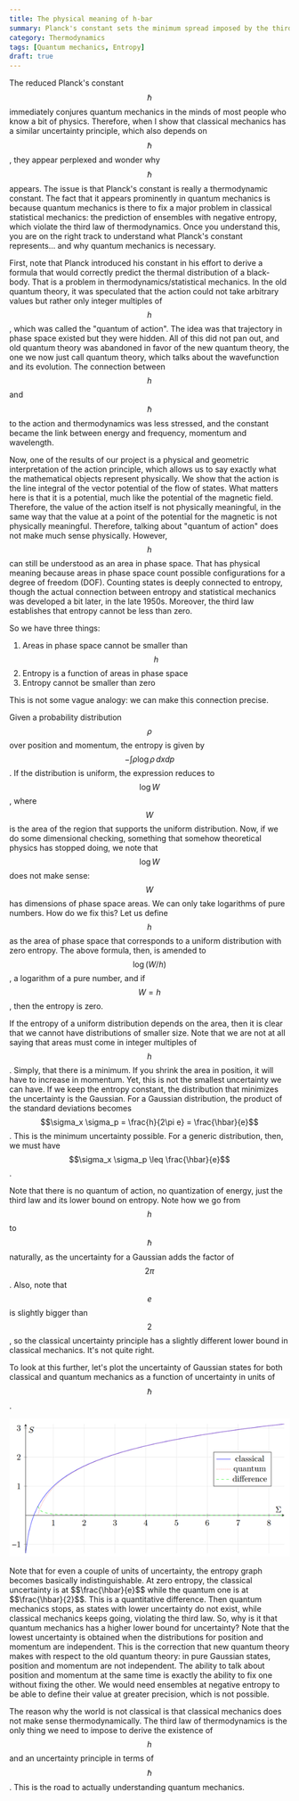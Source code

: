 ```yaml
---
title: The physical meaning of h-bar
summary: Planck's constant sets the minimum spread imposed by the third law of thermodynamics
category: Thermodynamics
tags: [Quantum mechanics, Entropy]
draft: true
---
```


The reduced Planck's constant $$\hbar$$ immediately conjures quantum mechanics in the minds of most people who know a bit of physics. Therefore, when I show that classical mechanics has a similar uncertainty principle, which also depends on $$\hbar$$, they appear perplexed and wonder why $$\hbar$$ appears. The issue is that Planck's constant is really a thermodynamic constant. The fact that it appears prominently in quantum mechanics is because quantum mechanics is there to fix a major problem in classical statistical mechanics: the prediction of ensembles with negative entropy, which violate the third law of thermodynamics. Once you understand this, you are on the right track to understand what Planck's constant represents... and why quantum mechanics is necessary.

First, note that Planck introduced his constant in his effort to derive a formula that would correctly predict the thermal distribution of a black-body. That is a problem in thermodynamics/statistical mechanics. In the old quantum theory, it was speculated that the action could not take arbitrary values but rather only integer multiples of $$h$$, which was called the "quantum of action". The idea was that trajectory in phase space existed but they were hidden. All of this did not pan out, and old quantum theory was abandoned in favor of the new quantum theory, the one we now just call quantum theory, which talks about the wavefunction and its evolution. The connection between $$h$$ and $$\hbar$$ to the action and thermodynamics was less stressed, and the constant became the link between energy and frequency, momentum and wavelength.

Now, one of the results of our project is a physical and geometric interpretation of the action principle, which allows us to say exactly what the mathematical objects represent physically. We show that the action is the line integral of the vector potential of the flow of states. What matters here is that it is a potential, much like the potential of the magnetic field. Therefore, the value of the action itself is not physically meaningful, in the same way that the value at a point of the potential for the magnetic is not physically meaningful. Therefore, talking about "quantum of action" does not make much sense physically. However, $$h$$ can still be understood as an area in phase space. That has physical meaning because areas in phase space count possible configurations for a degree of freedom (DOF). Counting states is deeply connected to entropy, though the actual connection between entropy and statistical mechanics was developed a bit later, in the late 1950s. Moreover, the third law establishes that entropy cannot be less than zero.

So we have three things:
1. Areas in phase space cannot be smaller than $$h$$
2. Entropy is a function of areas in phase space
3. Entropy cannot be smaller than zero

This is not some vague analogy: we can make this connection precise.

Given a probability distribution $$\rho$$ over position and momentum, the entropy is given by $$-\int \rho \log \rho \, dx dp$$. If the distribution is uniform, the expression reduces to $$\log W$$, where $$W$$ is the area of the region that supports the uniform distribution. Now, if we do some dimensional checking, something that somehow theoretical physics has stopped doing, we note that $$\log W$$ does not make sense: $$W$$ has dimensions of phase space areas. We can only take logarithms of pure numbers. How do we fix this? Let us define $$h$$ as the area of phase space that corresponds to a uniform distribution with zero entropy. The above formula, then, is amended to $$\log (W/h)$$, a logarithm of a pure number, and if $$W=h$$, then the entropy is zero.

If the entropy of a uniform distribution depends on the area, then it is clear that we cannot have distributions of smaller size. Note that we are not at all saying that areas must come in integer multiples of $$h$$. Simply, that there is a minimum. If you shrink the area in position, it will have to increase in momentum. Yet, this is not the smallest uncertainty we can have. If we keep the entropy constant, the distribution that minimizes the uncertainty is the Gaussian. For a Gaussian distribution, the product of the standard deviations becomes $$\sigma_x \sigma_p = \frac{h}{2\pi e} = \frac{\hbar}{e}$$. This is the minimum uncertainty possible. For a generic distribution, then, we must have $$\sigma_x \sigma_p \leq \frac{\hbar}{e}$$.

Note that there is no quantum of action, no quantization of energy, just the third law and its lower bound on entropy. Note how we go from $$h$$ to $$\hbar$$ naturally, as the uncertainty for a Gaussian adds the factor of $$2\pi$$. Also, note that $$e$$ is slightly bigger than $$2$$, so the classical uncertainty principle has a slightly different lower bound in classical mechanics. It's not quite right.

To look at this further, let's plot the uncertainty of Gaussian states for both classical and quantum mechanics as a function of uncertainty in units of $$\hbar$$.
<p align="center">
  <img alt="Uncertainty of Gaussian distributions" src="/assets/images/essays/GaussianUncertainty.png" />
</p>
Note that for even a couple of units of uncertainty, the entropy graph becomes basically indistinguishable. At zero entropy, the classical uncertainty is at $$\frac{\hbar}{e}$$ while the quantum one is at $$\frac{\hbar}{2}$$. This is a quantitative difference. Then quantum mechanics stops, as states with lower uncertainty do not exist, while classical mechanics keeps going, violating the third law. So, why is it that quantum mechanics has a higher lower bound for uncertainty? Note that the lowest uncertainty is obtained when the distributions for position and momentum are independent. This is the correction that new quantum theory makes with respect to the old quantum theory: in pure Gaussian states, position and momentum are not independent. The ability to talk about position and momentum at the same time is exactly the ability to fix one without fixing the other. We would need ensembles at negative entropy to be able to define their value at greater precision, which is not possible.

The reason why the world is not classical is that classical mechanics does not make sense thermodynamically. The third law of thermodynamics is the only thing we need to impose to derive the existence of $$h$$ and an uncertainty principle in terms of $$\hbar$$. This is the road to actually understanding quantum mechanics.
